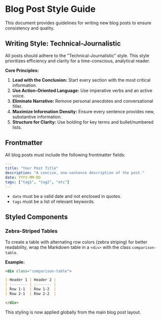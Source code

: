 # Blog Post Style Guide

This document provides guidelines for writing new blog posts to ensure consistency and quality.

## Writing Style: Technical-Journalistic

All posts should adhere to the "Technical-Journalistic" style. This style prioritizes efficiency and clarity for a time-conscious, analytical reader.

**Core Principles:**

1.  **Lead with the Conclusion:** Start every section with the most critical information.
2.  **Use Action-Oriented Language:** Use imperative verbs and an active voice.
3.  **Eliminate Narrative:** Remove personal anecdotes and conversational filler.
4.  **Maximize Information Density:** Ensure every sentence provides new, substantive information.
5.  **Structure for Clarity:** Use bolding for key terms and bullet/numbered lists.

## Frontmatter

All blog posts must include the following frontmatter fields:

```yaml
---
title: "Your Post Title"
description: "A concise, one-sentence description of the post."
date: YYYY-MM-DD
tags: ["tag1", "tag2", "etc"]
---
```
-   `date` must be a valid date and not enclosed in quotes.
-   `tags` must be a list of relevant keywords.

## Styled Components

### Zebra-Striped Tables

To create a table with alternating row colors (zebra striping) for better readability, wrap the Markdown table in a `<div>` with the class `comparison-table`.

**Example:**

```markdown
<div class="comparison-table">

| Header 1 | Header 2 |
| :------- | :------- |
| Row 1-1  | Row 1-2  |
| Row 2-1  | Row 2-2  |

</div>
```

This styling is now applied globally from the main blog post layout.

